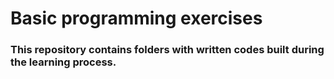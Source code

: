 # Basic programming exercises

### This repository contains folders with written codes built during the learning process.
